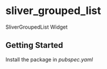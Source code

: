 # sliver_grouped_list

SliverGroupedList Widget

## Getting Started

Install the package in <i>pubspec.yaml</i>

